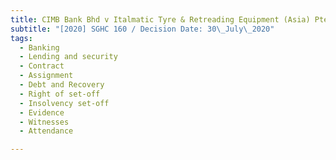 ```yaml
---
title: CIMB Bank Bhd v Italmatic Tyre & Retreading Equipment (Asia) Pte Ltd
subtitle: "[2020] SGHC 160 / Decision Date: 30\_July\_2020"
tags:
  - Banking
  - Lending and security
  - Contract
  - Assignment
  - Debt and Recovery
  - Right of set-off
  - Insolvency set-off
  - Evidence
  - Witnesses
  - Attendance

---
```

